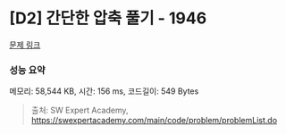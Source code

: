 # [D2] 간단한 압축 풀기 - 1946 

[문제 링크](https://swexpertacademy.com/main/code/problem/problemDetail.do?contestProbId=AV5PmkDKAOMDFAUq) 

### 성능 요약

메모리: 58,544 KB, 시간: 156 ms, 코드길이: 549 Bytes



> 출처: SW Expert Academy, https://swexpertacademy.com/main/code/problem/problemList.do